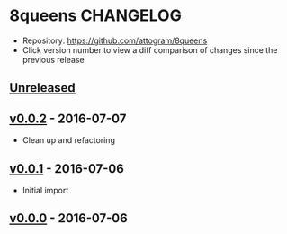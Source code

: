 # 8queens CHANGELOG
* Repository: https://github.com/attogram/8queens
* Click version number to view a diff comparison of changes since the previous release

## [Unreleased](https://github.com/attogram/8queens/compare/v0.0.2...HEAD)

## [v0.0.2](https://github.com/attogram/8queens/compare/v0.0.1...v0.0.2) - 2016-07-07
- Clean up and refactoring

## [v0.0.1](https://github.com/attogram/8queens/compare/837dabc...v0.0.1) - 2016-07-06
- Initial import

## [v0.0.0](https://github.com/attogram/8queens/tree/837dabc) - 2016-07-06
